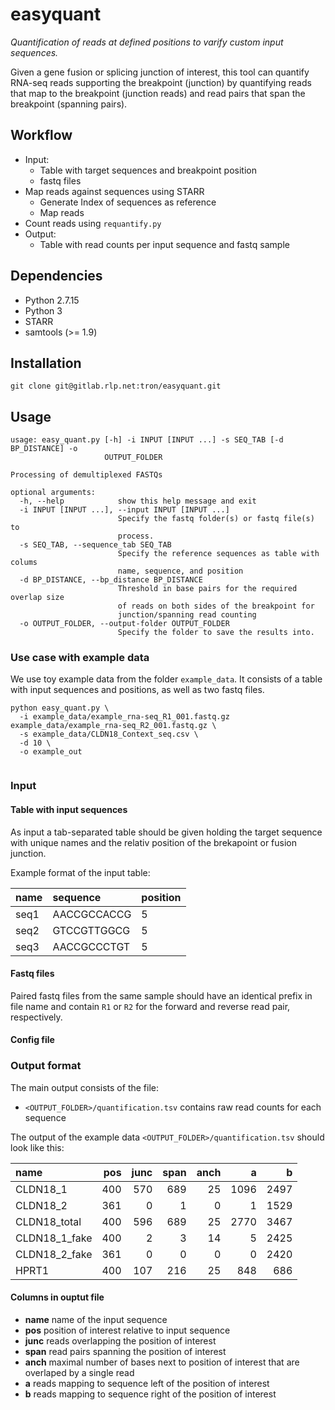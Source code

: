# easyquant

*Quantification of reads at defined positions to varify custom input sequences.*


Given a gene fusion or splicing junction of interest, this tool can quantify RNA-seq reads 
supporting the breakpoint (junction) by quantifying reads that map to the breakpoint (junction reads) and
read pairs that span the breakpoint (spanning pairs).


## Workflow

- Input:
    - Table with target sequences and breakpoint position
    - fastq files
- Map reads against sequences using STARR
    - Generate Index of sequences as reference
    - Map reads
- Count reads using `requantify.py`
- Output: 
    - Table with read counts per input sequence and fastq sample

## Dependencies

 - Python 2.7.15
 - Python 3
 - STARR
 - samtools (>= 1.9)
 
## Installation

```
git clone git@gitlab.rlp.net:tron/easyquant.git
```

## Usage


```
usage: easy_quant.py [-h] -i INPUT [INPUT ...] -s SEQ_TAB [-d BP_DISTANCE] -o
                     OUTPUT_FOLDER

Processing of demultiplexed FASTQs

optional arguments:
  -h, --help            show this help message and exit
  -i INPUT [INPUT ...], --input INPUT [INPUT ...]
                        Specify the fastq folder(s) or fastq file(s) to
                        process.
  -s SEQ_TAB, --sequence_tab SEQ_TAB
                        Specify the reference sequences as table with colums
                        name, sequence, and position
  -d BP_DISTANCE, --bp_distance BP_DISTANCE
                        Threshold in base pairs for the required overlap size
                        of reads on both sides of the breakpoint for
                        junction/spanning read counting
  -o OUTPUT_FOLDER, --output-folder OUTPUT_FOLDER
                        Specify the folder to save the results into.

```

### Use case with example data

We use toy example data from the folder `example_data`. It consists of a table 
with input sequences and positions, as well as two fastq files. 

```
python easy_quant.py \
  -i example_data/example_rna-seq_R1_001.fastq.gz example_data/example_rna-seq_R2_001.fastq.gz \
  -s example_data/CLDN18_Context_seq.csv \
  -d 10 \
  -o example_out
  
```



### Input

#### Table with input sequences

As input a tab-separated table should be given holding the target sequence 
with unique names and the relativ position of the brekapoint or fusion junction.

Example format of the input table:

|name     | sequence      | position  |
|:--------|:--------------|:----------|
|seq1     | AACCGCCACCG   |5          |
|seq2     | GTCCGTTGGCG   |5          |
|seq3     | AACCGCCCTGT   |5          |


#### Fastq files

Paired fastq files from the same sample should have an identical prefix in file 
name and contain `R1` or `R2` for the forward and reverse read pair, 
respectively. 

#### Config file


### Output format

The main output consists of the file: 

 - `<OUTPUT_FOLDER>/quantification.tsv` contains raw read counts for each sequence

The output of the example data `<OUTPUT_FOLDER>/quantification.tsv` should look like this:


| name          | pos | junc | span | anch | a    | b    |
|:--------------|----:|-----:|-----:|-----:|-----:|-----:|
| CLDN18_1      | 400 | 570  | 689  | 25   | 1096 | 2497 |
| CLDN18_2      | 361 | 0    | 1    | 0    | 1    | 1529 |
| CLDN18_total  | 400 | 596  | 689  | 25   | 2770 | 3467 |
| CLDN18_1_fake | 400 | 2    | 3    | 14   | 5    | 2425 |
| CLDN18_2_fake | 361 | 0    | 0    | 0    | 0    | 2420 |
| HPRT1         | 400 | 107  | 216  | 25   | 848  | 686  |


#### Columns in ouptut file

 - **name**   name of the input sequence
 - **pos** position of interest relative to input sequence 
 - **junc** reads overlapping the position of interest
 - **span** read pairs spanning the position of interest
 - **anch** maximal number of bases next to position of interest that are overlaped by a single read
 - **a** reads mapping to sequence left of the position of interest
 - **b** reads mapping to sequence right of the position of interest

